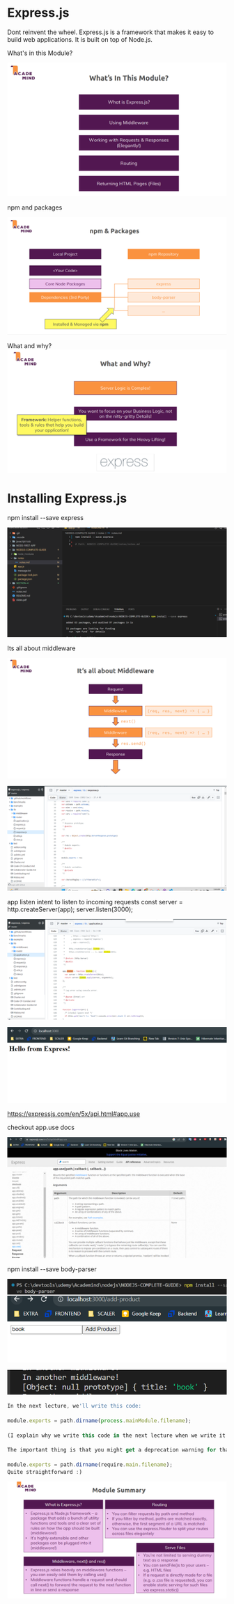 
Express.js 
==========
Dont reinvent the wheel.
Express.js is a framework that makes it easy to build web applications. It is built on top of Node.js.

What's in this Module?

![Alt text](image-1.png)

npm and packages

![Alt text](image-2.png)

What and why?
![Alt text](image-3.png)

# Installing Express.js
npm install --save express



![Alt text](image.png)

Its all about middleware

![Alt text](image-4.png)

![Alt text](image-6.png)

app listen 
intent to listen to incoming requests
const server = http.createServer(app);
server.listen(3000);

![Alt text](image-5.png)

![Alt text](image-7.png)


https://expressjs.com/en/5x/api.html#app.use

checkout app.use docs

![Alt text](image-8.png)


 npm install --save body-parser

 ![Alt text](image-9.png)
 ![Alt text](image-11.png)

 ![Alt text](image-10.png)

 ```Node.js
 In the next lecture, we'll write this code:

module.exports = path.dirname(process.mainModule.filename);

(I explain why we write this code in the next lecture when we write it!)

The important thing is that you might get a deprecation warning for that code - in that case, you can simply switch to this code:

module.exports = path.dirname(require.main.filename);
Quite straightforward :)
 ```

 ![Alt text](image-12.png)